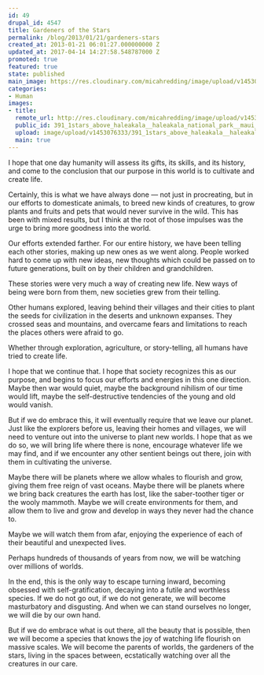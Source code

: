```yaml
---
id: 49
drupal_id: 4547
title: Gardeners of the Stars
permalink: /blog/2013/01/21/gardeners-stars
created_at: 2013-01-21 06:01:27.000000000 Z
updated_at: 2017-04-14 14:27:58.548787000 Z
promoted: true
featured: true
state: published
main_image: https://res.cloudinary.com/micahredding/image/upload/v1453076333/391_1stars_above_haleakala__haleakala_national_park__maui__hi_0.jpg
categories:
- Human
images:
- title: 
  remote_url: http://res.cloudinary.com/micahredding/image/upload/v1453076333/391_1stars_above_haleakala__haleakala_national_park__maui__hi_0.jpg
  public_id: 391_1stars_above_haleakala__haleakala_national_park__maui__hi_0
  upload: image/upload/v1453076333/391_1stars_above_haleakala__haleakala_national_park__maui__hi_0.jpg
  main: true
---
```

I hope that one day humanity will assess its gifts, its skills, and its history, and come to the conclusion that our purpose in this world is to cultivate and create life.

Certainly, this is what we have always done — not just in procreating, but in our efforts to domesticate animals, to breed new kinds of creatures, to grow plants and fruits and pets that would never survive in the wild. This has been with mixed results, but I think at the root of those impulses was the urge to bring more goodness into the world.

Our efforts extended farther. For our entire history, we have been telling each other stories, making up new ones as we went along. People worked hard to come up with new ideas, new thoughts which could be passed on to future generations, built on by their children and grandchildren.

These stories were very much a way of creating new life. New ways of being were born from them, new societies grew from their telling.

Other humans explored, leaving behind their villages and their cities to plant the seeds for civilization in the deserts and unknown expanses. They crossed seas and mountains, and overcame fears and limitations to reach the places others were afraid to go.

Whether through exploration, agriculture, or story-telling, all humans have tried to create life.

I hope that we continue that. I hope that society recognizes this as our purpose, and begins to focus our efforts and energies in this one direction. Maybe then war would quiet, maybe the background nihilism of our time would lift, maybe the self-destructive tendencies of the young and old would vanish.

But if we do embrace this, it will eventually require that we leave our planet. Just like the explorers before us, leaving their homes and villages, we will need to venture out into the universe to plant new worlds. I hope that as we do so, we will bring life where there is none, encourage whatever life we may find, and if we encounter any other sentient beings out there, join with them in cultivating the universe.

Maybe there will be planets where we allow whales to flourish and grow, giving them free reign of vast oceans. Maybe there will be planets where we bring back creatures the earth has lost, like the saber-toother tiger or the wooly mammoth. Maybe we will create environments for them, and allow them to live and grow and develop in ways they never had the chance to.

Maybe we will watch them from afar, enjoying the experience of each of their beautiful and unexpected lives.

Perhaps hundreds of thousands of years from now, we will be watching over millions of worlds.

In the end, this is the only way to escape turning inward, becoming obsessed with self-gratification, decaying into a futile and worthless species. If we do not go out, if we do not generate, we will become masturbatory and disgusting. And when we can stand ourselves no longer, we will die by our own hand.

But if we do embrace what is out there, all the beauty that is possible, then we will become a species that knows the joy of watching life flourish on massive scales. We will become the parents of worlds, the gardeners of the stars, living in the spaces between, ecstatically watching over all the creatures in our care.
